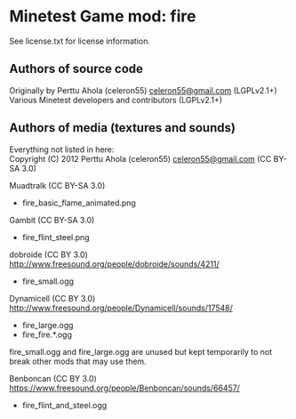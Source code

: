 Minetest Game mod: fire
=======================
See license.txt for license information.

Authors of source code
----------------------
Originally by Perttu Ahola (celeron55) <celeron55@gmail.com> (LGPLv2.1+)  
Various Minetest developers and contributors (LGPLv2.1+)

Authors of media (textures and sounds)
--------------------------------------
Everything not listed in here:  
Copyright (C) 2012 Perttu Ahola (celeron55) <celeron55@gmail.com> (CC BY-SA 3.0)

Muadtralk (CC BY-SA 3.0)
* fire_basic_flame_animated.png

Gambit (CC BY-SA 3.0)
* fire_flint_steel.png

dobroide (CC BY 3.0)
http://www.freesound.org/people/dobroide/sounds/4211/
* fire_small.ogg

Dynamicell (CC BY 3.0)
http://www.freesound.org/people/Dynamicell/sounds/17548/
* fire_large.ogg
* fire_fire.*.ogg

fire_small.ogg and fire_large.ogg are unused but kept temporarily to not break
other mods that may use them.

Benboncan (CC BY 3.0)
https://www.freesound.org/people/Benboncan/sounds/66457/
* fire_flint_and_steel.ogg
